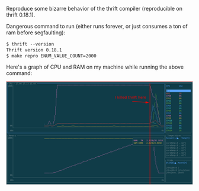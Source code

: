 Reproduce some bizarre behavior of the thrift compiler (reproducible on thrift 0.18.1).

Dangerous command to run (either runs forever, or just consumes a ton of ram before segfaulting):

    $ thrift --version
    Thrift version 0.18.1
    $ make repro ENUM_VALUE_COUNT=2000

Here's a graph of CPU and RAM on my machine while running the above command:

![graph of CPU and RAM](screenshots/2023-09-01_16-30-26_pattern.png)
